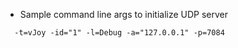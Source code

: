 - Sample command line args to initialize UDP server

```
  -t=vJoy -id="1" -l=Debug -a="127.0.0.1" -p=7084
```

